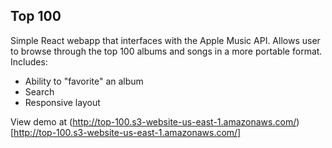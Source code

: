 ## Top 100

Simple React webapp that interfaces with the Apple Music API. Allows user to browse through the top 100 albums and songs in a more portable format. Includes:

- Ability to "favorite" an album
- Search
- Responsive layout

View demo at (http://top-100.s3-website-us-east-1.amazonaws.com/)[http://top-100.s3-website-us-east-1.amazonaws.com/]
